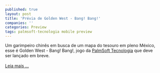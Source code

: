 ```yaml
---
published: true
layout: post
title: 'Prévia de Golden West - Bang! Bang!'
companies: ''
categories: Preview
tags: palmsoft-tecnologia mobile preview
---
```

Um garimpeiro chin&ecirc;s em busca de um mapa do tesouro em pleno M&eacute;xico, esse &eacute; Golden West - Bang! Bang!, jogo da <a href="{{ site.baseurl }}/index.php?p=cl&amp;t=19&amp;idd=38">PalmSoft Tecnologia</a>
 que deve ser lan&ccedil;ado em breve.<br /><br /><a href="{{ site.baseurl }}/index.php?p=c&amp;id=282">Leia mais ...</a>

